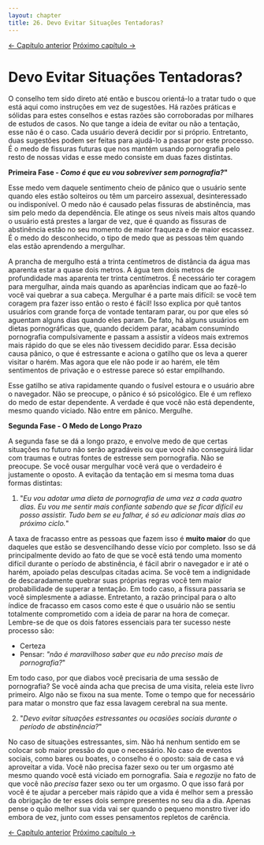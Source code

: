 ```yaml
---
layout: chapter
title: 26. Devo Evitar Situações Tentadoras? 
---
```


<div class="pagination-selector">
<a href="25-substitutos.html" class="chapter-btn">&larr; Capítulo anterior</a>
<a href="27-o-momento-da-revelacao.html" class="chapter-btn">Próximo capítulo &#8594;</a>
</div>


# Devo Evitar Situações Tentadoras?

O conselho tem sido direto até então e buscou orientá-lo a tratar tudo o que está aqui como instruções em vez de sugestões. Há razões práticas e sólidas para estes conselhos e estas razões são corroboradas por milhares de estudos de casos. No que tange a ideia de evitar ou não a tentação, esse não é o caso. Cada usuário deverá decidir por si próprio. Entretanto, duas sugestões podem ser feitas para ajudá-lo a passar por este processo. É o medo de fissuras futuras que nos mantém usando pornografia pelo resto de nossas vidas e esse medo consiste em duas fazes distintas.

**Primeira Fase - *Como é que eu vou sobreviver sem pornografia?*"**

Esse medo vem daquele sentimento cheio de pânico que o usuário sente quando eles estão solteiros ou têm um parceiro assexual, desinteressado ou indisponível. O medo não é causado pelas fissuras de abstinência, mas sim pelo medo da dependência. Ele atinge os seus níveis mais altos quando o usuário está prestes a largar de vez, que é quando as fissuras de abstinência estão no seu momento de maior fraqueza e de maior escassez. É o medo do desconhecido, o tipo de medo que as pessoas têm quando elas estão aprendendo a mergulhar.

A prancha de mergulho está a trinta centímetros de distância da água mas aparenta estar a quase dois metros. A água tem dois metros de profundidade mas aparenta ter trinta centímetros. É necessário ter coragem para mergulhar, ainda mais quando as aparências indicam que ao fazê-lo você vai quebrar a sua cabeça. Mergulhar é a parte mais difícil: se você tem coragem pra fazer isso então o resto é fácil! Isso explica por quê tantos usuários com grande força de vontade tentaram parar, ou por que eles só aguentam alguns dias quando eles param. De fato, há alguns usuários em dietas pornográficas que, quando decidem parar, acabam consumindo pornografia compulsivamente e passam a assistir a vídeos mais extremos mais rápido do que se eles não tivessem decidido parar. Essa decisão causa pânico, o que é estressante e aciona o gatilho que os leva a querer visitar o harém. Mas agora que ele não pode ir ao harém, ele têm sentimentos de privação e o estresse parece só estar empilhando.

Esse gatilho se ativa rapidamente quando o fusível estoura e o usuário abre o navegador. Não se preocupe, o pânico é só psicológico. Ele é um reflexo do medo de estar dependente. A verdade é que você não está dependente, mesmo quando viciado. Não entre em pânico. Mergulhe.

**Segunda Fase - O Medo de Longo Prazo**

A segunda fase se dá a longo prazo, e envolve medo de que certas situações no futuro não serão agradáveis ou que você não conseguirá lidar com traumas e outras fontes de estresse sem pornografia. Não se preocupe. Se você ousar mergulhar você verá que o verdadeiro é justamente o oposto. A evitação da tentação em si mesma toma duas formas distintas:

1. "*Eu vou adotar uma dieta de pornografia de uma vez a cada quatro dias. Eu vou me sentir mais confiante sabendo que se ficar difícil eu posso assistir. Tudo bem se eu falhar, é só eu adicionar mais dias ao próximo ciclo.*"

A taxa de fracasso entre as pessoas que fazem isso é **muito maior** do que daqueles que estão se desvencilhando desse vício por completo. Isso se dá principalmente devido ao fato de que se você está tendo uma momento difícil durante o período de abstinência, é fácil abrir o navegador e ir até o harém, apoiado pelas desculpas citadas acima. Se você tem a indignidade de descaradamente quebrar suas próprias regras você tem maior probabilidade de superar a tentação. Em todo caso, a fissura passaria se você simplesmente a adiasse. Entretanto, a razão principal para o alto índice de fracasso em casos como este é que o usuário não se sentiu totalmente comprometido com a ideia de parar na hora de começar. Lembre-se de que os dois fatores essenciais para ter sucesso neste processo são:

- Certeza
- Pensar: *"não é maravilhoso saber que eu não preciso mais de pornografia?*"

Em todo caso, por que diabos você precisaria de uma sessão de pornografia? Se você ainda acha que precisa de uma visita, releia este livro primeiro. Algo não se fixou na sua mente. Tome o tempo que for necessário para matar o monstro que faz essa lavagem cerebral na sua mente.

2. "*Devo evitar situações estressantes ou ocasiões sociais durante o período de abstinência?*"

No caso de situações estressantes, sim. Não há nenhum sentido em se colocar sob maior pressão do que o necessário. No caso de eventos sociais, como bares ou boates, o conselho é o oposto: saia de casa e vá aproveitar a vida. Você não precisa fazer sexo ou ter um orgasmo até mesmo quando você está viciado em pornografia. Saia e *regozije* no fato de que você não *precisa* fazer sexo ou ter um orgasmo. O que isso fará por você é te ajudar a perceber mais rápido que a vida é melhor sem a pressão da obrigação de ter esses dois sempre presentes no seu dia a dia. Apenas pense o quão melhor sua vida vai ser quando o pequeno monstro tiver ido embora de vez, junto com esses pensamentos repletos de carência.

<div class="pagination-selector">
<a href="25-substitutos.html" class="chapter-btn">&larr; Capítulo anterior</a>
<a href="27-o-momento-da-revelacao.html" class="chapter-btn">Próximo capítulo &#8594;</a>
</div>

